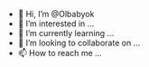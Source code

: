 - 👋 Hi, I’m @Olbabyok
- 👀 I’m interested in ...
- 🌱 I’m currently learning ...
- 💞️ I’m looking to collaborate on ...
- 📫 How to reach me ...

<!---
Olbabyok/Olbabyok is a ✨ special ✨ repository because its `README.md` (this file) appears on your GitHub profile.
You can click the Preview link to take a look at your changes.
--->
